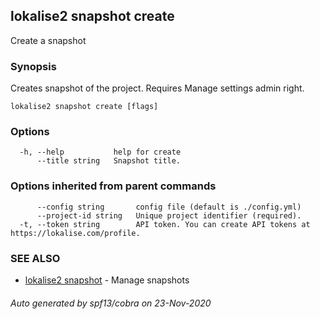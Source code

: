 ## lokalise2 snapshot create

Create a snapshot

### Synopsis

Creates snapshot of the project. Requires Manage settings admin right.

```
lokalise2 snapshot create [flags]
```

### Options

```
  -h, --help           help for create
      --title string   Snapshot title.
```

### Options inherited from parent commands

```
      --config string       config file (default is ./config.yml)
      --project-id string   Unique project identifier (required).
  -t, --token string        API token. You can create API tokens at https://lokalise.com/profile.
```

### SEE ALSO

* [lokalise2 snapshot](lokalise2_snapshot.md)	 - Manage snapshots

###### Auto generated by spf13/cobra on 23-Nov-2020
